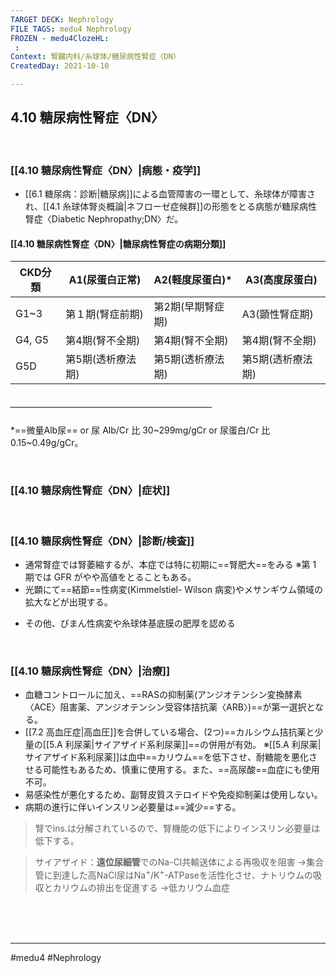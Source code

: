 ```yaml
---
TARGET DECK: Nephrology
FILE TAGS: medu4 Nephrology
FROZEN - medu4ClozeHL:
 : 
Context: 腎臓内科/糸球体/糖尿病性腎症〈DN〉
CreatedDay: 2021-10-10

---
```


## 4.10 糖尿病性腎症〈DN〉

<br>

### [[4.10 糖尿病性腎症〈DN〉|病態・疫学]]
* [[6.1 糖尿病：診断|糖尿病]]による血管障害の一環として、糸球体が障害され、[[4.1 糸球体腎炎概論|ネフローゼ症候群]]の形態をとる病態が糖尿病性腎症〈Diabetic Nephropathy;DN〉だ。
#### [[4.10 糖尿病性腎症〈DN〉|糖尿病性腎症の病期分類]]
|CKD分類|A1(尿蛋白正常)|A2(軽度尿蛋白)\*|A3(高度尿蛋白)|
|---|---|---|---|
|G1~3|第１期(腎症前期)|第2期(早期腎症期)|A3(顕性腎症期)|
|G4, G5|第4期(腎不全期)|第4期(腎不全期)|第4期(腎不全期)|
|G5D|第5期(透析療法期)|第5期(透析療法期)|第5期(透析療法期)|
##### ＿＿＿＿＿＿＿＿＿＿＿＿＿＿＿＿＿＿＿＿＿＿＿
\*==微量Alb尿== or 尿 Alb/Cr 比 30~299mg/gCr or 尿蛋白/Cr 比 0.15~0.49g/gCr。
<!--ID: 1633959573979-->



<br>

### [[4.10 糖尿病性腎症〈DN〉|症状]]


<br>

### [[4.10 糖尿病性腎症〈DN〉|診断/検査]]
* 通常腎症では腎萎縮するが、本症では特に初期に==腎肥大==をみる
※第 1 期では GFR がやや高値をとることもある。
* 光顕にて==結節==性病変(Kimmelstiel- Wilson 病変)やメサンギウム領域の拡大などが出現する。
<!--ID: 1633959573985-->


- その他、びまん性病変や糸球体基底膜の肥厚を認める

<br>

### [[4.10 糖尿病性腎症〈DN〉|治療]]
* 血糖コントロールに加え、==RASの抑制薬(アンジオテンシン変換酵素〈ACE〉阻害薬、アンジオテンシン受容体拮抗薬〈ARB〉)==が第一選択となる。
* [[7.2 高血圧症|高血圧]]を合併している場合、(2つ)==カルシウム拮抗薬と少量の[[5.A 利尿薬|サイアザイド系利尿薬]]==の併用が有効。
※[[5.A 利尿薬|サイアザイド系利尿薬]]は血中==カリウム==を低下させ、耐糖能を悪化させる可能性もあるため、慎重に使用する。また、==高尿酸==血症にも使用不可。
* 易感染性が悪化するため、副腎皮質ステロイドや免疫抑制薬は使用しない。
* 病期の進行に伴いインスリン必要量は==減少==する。
> 腎でins.は分解されているので、腎機能の低下によりインスリン必要量は低下する。
<!--ID: 1659599271619-->



> サイアザイド：**遠位尿細管**でのNa-Cl共輸送体による再吸収を阻害
> →集合管に到達した高NaCl尿はNa<sup>+</sup>/K<sup>+</sup>-ATPaseを活性化させ、ナトリウムの吸収とカリウムの排出を促進する
> →低カリウム血症



<br><br><br>

---
#medu4 #Nephrology  
